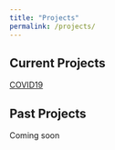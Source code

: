 ```yaml
---
title: "Projects"
permalink: /projects/
---
```


## Current Projects

[COVID19](https://yesthisiskendra.github.io/COVID19)

## Past Projects

Coming soon
